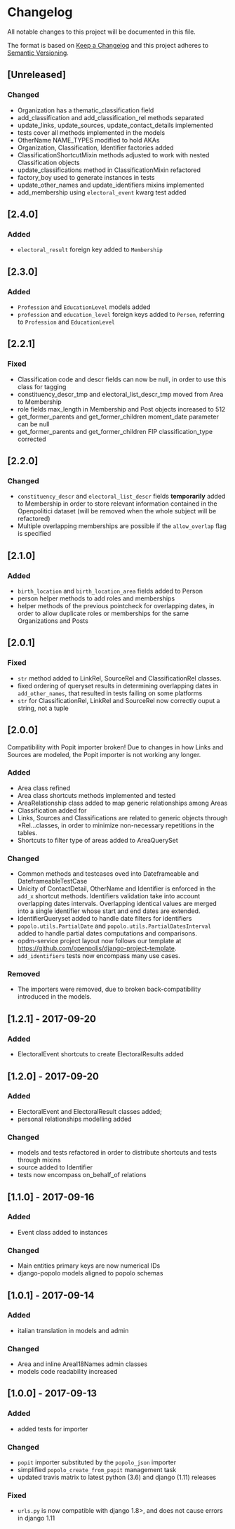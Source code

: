 # Changelog
All notable changes to this project will be documented in this file.

The format is based on [Keep a Changelog](http://keepachangelog.com/en/1.0.0/)
and this project adheres to [Semantic Versioning](http://semver.org/spec/v2.0.0.html).

## [Unreleased]
### Changed
- Organization has a thematic_classification field
- add_classification and add_classification_rel methods separated
- update_links, update_sources, update_contact_details implemented
- tests cover all methods implemented in the models
- OtherName NAME_TYPES modified to hold AKAs
- Organization, Classification, Identifier factories added 
- ClassificationShortcutMixin methods adjusted to work with nested Classification objects
- update_classifications method in ClassificationMixin refactored
- factory_boy used to generate instances in tests
- update_other_names and update_identifiers mixins implemented
- add_membership using ``electoral_event`` kwarg test added

## [2.4.0]
### Added
- ``electoral_result`` foreign key added to ``Membership``

## [2.3.0]
### Added
- ``Profession`` and ``EducationLevel`` models added
- ``profession`` and ``education_level`` foreign keys added to ``Person``, referring to 
  ``Profession`` and ``EducationLevel``

## [2.2.1]
### Fixed
- Classification code and descr fields can now be null, in order to use this class for tagging
- constituency_descr_tmp and electoral_list_descr_tmp moved from Area to Membership
- role fields max_length in Membership and Post objects increased to 512
- get_former_parents and get_former_children moment_date parameter can be null
- get_former_parents and get_former_children FIP classification_type corrected

## [2.2.0]
### Changed
- ``constituency_descr`` and ``electoral_list_descr`` fields
  **temporarily** added to Membership in order to store relevant
  information contained in the Openpolitici dataset (will be removed
  when the whole subject will be refactored)
- Multiple overlapping memberships are possible if the ``allow_overlap``
  flag is specified

## [2.1.0]
### Added
- ``birth_location`` and ``birth_location_area`` fields added to Person
- person helper methods to add roles and memberships 
- helper methods of the previous pointcheck for overlapping dates, in order 
  to allow duplicate roles or memberships for the same Organizations and Posts

## [2.0.1]
### Fixed
- ``str`` method added to LinkRel, SourceRel and ClassificationRel 
    classes.
- fixed ordering of queryset results in determining overlapping dates
  in ``add_other_names``, that resulted in tests failing on some 
  platforms
- ``str`` for ClassificationRel, LinkRel and SourceRel now correctly 
  ouput a string, not a tuple


## [2.0.0]

Compatibility with Popit importer broken!
Due to changes in how Links and Sources are modeled, the Popit 
importer is not working any longer.

### Added
- Area class refined
- Area class shortcuts methods implemented and tested
- AreaRelationship class added to map generic relationships among Areas
- Classification added for 
- Links, Sources and Classifications are related to generic objects
  through *Rel…classes, in order to minimize non-necessary repetitions
  in the tables.
- Shortcuts to filter type of areas added to AreaQuerySet


### Changed
- Common methods and testcases oved into Dateframeable and DateframeableTestCase
- Unicity of ContactDetail, OtherName and Identifier is enforced in the 
  ``add_x`` shortcut methods. Identifiers validation take into account
  overlapping dates intervals. Overlapping identical values are merged 
  into a single identifier whose start and end dates are extended.
- IdentifierQueryset added to handle date filters for identifiers
- ``popolo.utils.PartialDate`` and ``popolo.utils.PartialDatesInterval``
  added to handle partial dates computations and comparisons.
- opdm-service project layout now follows our template at 
  https://github.com/openpolis/django-project-template.
- ``add_identifiers`` tests now encompass many use cases.

### Removed
- The importers were removed, due to broken back-compatibility 
  introduced in the models.

## [1.2.1] - 2017-09-20

### Added
- ElectoralEvent shortcuts to create ElectoralResults added 


## [1.2.0] - 2017-09-20

### Added
- ElectoralEvent and ElectoralResult classes added;
- personal relationships modelling added

### Changed
- models and tests refactored in order to distribute shortcuts and tests through mixins
- source added to Identifier
- tests now encompass on_behalf_of relations


## [1.1.0] - 2017-09-16

### Added
- Event class added to instances

### Changed
- Main entities primary keys are now numerical IDs
- django-popolo models aligned to popolo schemas


## [1.0.1] - 2017-09-14

### Added
- italian translation in models and admin

### Changed
- Area and inline AreaI18Names admin classes
- models code readability increased


## [1.0.0] - 2017-09-13

### Added
- added tests for importer

### Changed
- `popit` importer substituted by the `popolo_json` importer
- simplified `popolo_create_from_popit` management task
- updated travis matrix to latest python (3.6) and django (1.11)
releases


### Fixed
- `urls.py` is now compatible with django 1.8>,
and does not cause errors in django 1.11

